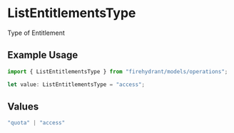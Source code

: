 # ListEntitlementsType

Type of Entitlement

## Example Usage

```typescript
import { ListEntitlementsType } from "firehydrant/models/operations";

let value: ListEntitlementsType = "access";
```

## Values

```typescript
"quota" | "access"
```